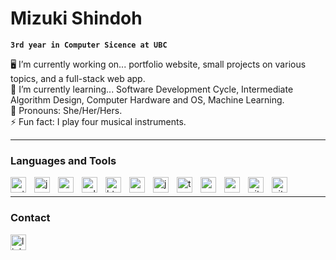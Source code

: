 # Mizuki Shindoh

**`3rd year in Computer Sicence at UBC`**

🖥️ I’m currently working on... portfolio website, small projects on various topics, and a full-stack web app.  
🌱 I’m currently learning... Software Development Cycle, Intermediate Algorithm Design, Computer Hardware and OS, Machine Learning.  
🌿 Pronouns: She/Her/Hers.  
⚡ Fun fact: I play four musical instruments.  
<!-- ✍️ How to reach me: <a href="https://www.linkedin.com/in/mshindoh/" target=”_blank”>LinkedIn</a>.   -->


<!--
**mshindoh/mshindoh** is a ✨ _special_ ✨ repository because its `README.md` (this file) appears on your GitHub profile.

Here are some ideas to get you started:

- 🔭 I’m currently working on ...
- 🌱 I’m currently learning ...
- 👯 I’m looking to collaborate on ...
- 🤔 I’m looking for help with ...
- 💬 Ask me about ...
- 📫 How to reach me: 
- 😄 Pronouns: ...
- ⚡ Fun fact: ...
-->

---

### Languages and Tools

<img align="left" alt="python" width="25px" style="padding-right:10px;" src="https://cdn.jsdelivr.net/gh/devicons/devicon/icons/python/python-original-wordmark.svg"/>
<img align="left" alt="java" width="25px" style="padding-right:10px;" src="https://cdn.jsdelivr.net/gh/devicons/devicon/icons/java/java-original.svg"/>
<img align="left" alt="c" width="25px" style="padding-right:10px;" src="https://cdn.jsdelivr.net/gh/devicons/devicon/icons/c/c-original.svg"/>
<img align="left" alt="cplusplus" width="25px" style="padding-right:10px;" src="https://cdn.jsdelivr.net/gh/devicons/devicon/icons/cplusplus/cplusplus-original.svg" />
<img align="left" alt="html5" width="25px" style="padding-right:10px;" src="https://cdn.jsdelivr.net/gh/devicons/devicon/icons/html5/html5-original.svg"/>
<img align="left" alt="css3" width="25px" style="padding-right:10px;" src="https://cdn.jsdelivr.net/gh/devicons/devicon/icons/css3/css3-original.svg"/>
<img align="left" alt="javascript" width="25px" style="padding-right:10px;" src="https://cdn.jsdelivr.net/gh/devicons/devicon/icons/javascript/javascript-original.svg"/>
<img align="left" alt="typescript" width="25px" style="padding-right:10px;" src="https://cdn.jsdelivr.net/gh/devicons/devicon/icons/typescript/typescript-original.svg"/>
<img align="left" alt="nodejs" width="25px" style="padding-right:10px;" src="https://cdn.jsdelivr.net/gh/devicons/devicon/icons/nodejs/nodejs-original.svg"/>
<img align="left" alt="mysql" width="25px" style="padding-right:10px;" src="https://cdn.jsdelivr.net/gh/devicons/devicon/icons/mysql/mysql-original.svg"/>
<img align="left" alt="git" width="25px" style="padding-right:10px;" src="https://cdn.jsdelivr.net/gh/devicons/devicon/icons/git/git-original.svg"/>
<img align="left" alt="github" width="25px" style="padding-right:10px;" src="https://cdn.jsdelivr.net/gh/devicons/devicon/icons/github/github-original.svg"/>
<br/>

<!-- This code references from: https://github.com/ForrestKnight/ForrestKnight -->

---

### Contact
<a href="https://www.linkedin.com/in/mshindoh/" target="_blank">
<img align="left" alt="linkrdin" width="25px" style="padding-right:10px;" src="https://cdn.jsdelivr.net/gh/devicons/devicon/icons/linkedin/linkedin-original.svg" />
</a>

